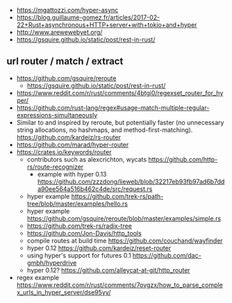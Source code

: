 - https://mgattozzi.com/hyper-async
- https://blog.guillaume-gomez.fr/articles/2017-02-22+Rust+asynchronous+HTTP+server+with+tokio+and+hyper
- http://www.arewewebyet.org/
- https://gsquire.github.io/static/post/rest-in-rust/

## url router / match / extract

- https://github.com/gsquire/reroute
  - https://gsquire.github.io/static/post/rest-in-rust/
- https://www.reddit.com/r/rust/comments/4btgi0/regexset_router_for_hyper/
- https://github.com/rust-lang/regex#usage-match-multiple-regular-expressions-simultaneously
- Similar to and inspired by reroute, but potentially faster (no unnecessary string allocations, no hashmaps, and method-first-matching). https://github.com/kardeiz/rs-router
- https://github.com/marad/hyper-router
- https://crates.io/keywords/router
  - contributors such as alexcrichton, wycats https://github.com/http-rs/route-recognizer
    - example with hyper 0.13 https://github.com/zzzdong/lieweb/blob/32217eb93fb97ad6b7dda90ee564a516b462c4de/src/request.rs
  - hyper example https://github.com/trek-rs/path-tree/blob/master/examples/hello.rs
  - hyper example https://github.com/gsquire/reroute/blob/master/examples/simple.rs
  - https://github.com/trek-rs/radix-tree
  - https://github.com/Jon-Davis/http_tools
  - compile routes at build time https://github.com/couchand/wayfinder
  - hyper 0.12 https://github.com/kardeiz/reset-router
  - using hyper's support for futures 0.1 https://github.com/dac-gmbh/hyperdrive
  - hyper 0.12? https://github.com/alleycat-at-git/http_router
- regex example https://www.reddit.com/r/rust/comments/7ovgzx/how_to_parse_complex_urls_in_hyper_server/dse95yy/
